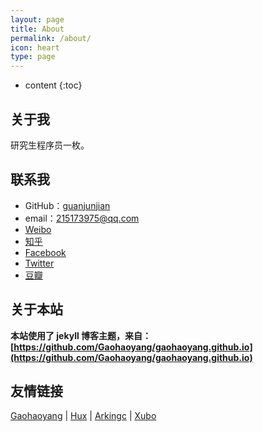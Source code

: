 ```yaml
---
layout: page
title: About
permalink: /about/
icon: heart
type: page
---
```


* content
{:toc}




## 关于我

研究生程序员一枚。

## 联系我

* GitHub：[guanjunjian](https://github.com/guanjunjian)
* email：215173975@qq.com
* [Weibo]()
* [知乎]()
* [Facebook]()
* [Twitter]()
* [豆瓣]()

## 关于本站

**本站使用了 jekyll 博客主题，来自：[https://github.com/Gaohaoyang/gaohaoyang.github.io](https://github.com/Gaohaoyang/gaohaoyang.github.io)**

## 友情链接

[Gaohaoyang](https://gaohaoyang.github.io) \| [Hux](http://huangxuan.me) \| [Arkingc](arkingc.github.io) \| [Xubo](http://blog.xbblfz.site/)
